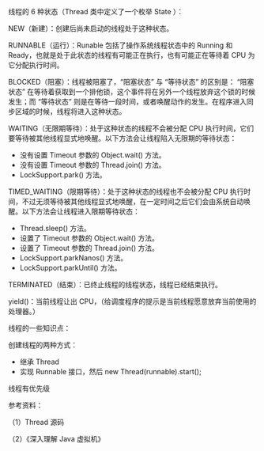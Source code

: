线程的 6 种状态（Thread 类中定义了一个枚举 State ）：

NEW（新建）：创建后尚未启动的线程处于这种状态。

RUNNABLE（运行）：Runable 包括了操作系统线程状态中的 Running 和 Ready，也就是处于此状态的线程有可能正在执行，也有可能正在等待着 CPU 为它分配执行时间。

BLOCKED（阻塞）：线程被阻塞了，“阻塞状态” 与 “等待状态” 的区别是： “阻塞状态” 在等待着获取到一个排他锁，这个事件将在另外一个线程放弃这个锁的时候发生；而 “等待状态” 则是在等待一段时间，或者唤醒动作的发生。在程序进入同步区域的时候，线程将进入这种状态。

WAITING（无限期等待）：处于这种状态的线程不会被分配 CPU 执行时间，它们要等待被其他线程显式地唤醒。以下方法会让线程陷入无限期的等待状态：

- 没有设置 Timeout 参数的 Object.wait() 方法。
- 没有设置 Timeout 参数的 Thread.join() 方法。
- LockSupport.park() 方法。

TIMED_WAITING（限期等待）：处于这种状态的线程也不会被分配 CPU 执行时间，不过无须等待被其他线程显式地唤醒，在一定时间之后它们会由系统自动唤醒。以下方法会让线程进入限期等待状态：

- Thread.sleep() 方法。
- 设置了 Timeout 参数的 Object.wait() 方法。
- 设置了 Timeout 参数的 Thread.join() 方法。
- LockSupport.parkNanos() 方法。
- LockSupport.parkUntil() 方法。

TERMINATED（结束）：已终止线程的线程状态，线程已经结束执行。



yield()：当前线程让出 CPU，（给调度程序的提示是当前线程愿意放弃当前使用的处理器。）



线程的一些知识点：

创建线程的两种方式：

- 继承 Thread
- 实现 Runnable 接口，然后 new Thread(runnable).start();

线程有优先级



参考资料：

（1）Thread 源码

（2）《深入理解 Java 虚拟机》